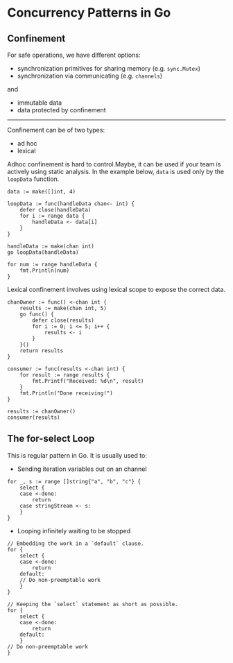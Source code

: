 
# Concurrency Patterns in Go #

## Confinement ##

For safe operations, we have different options:

- synchronization primitives for sharing memory (e.g. `sync.Mutex`)
- synchronization via communicating (e.g. `channels`)

and

- immutable data
- data protected by confinement

---

Confinement can be of two types:
- ad hoc
- lexical

Adhoc confinement is hard to control.Maybe, it can be used if your team is actively using static analysis. In the example below, `data` is used only by the `loopData` function. 

```
data := make([]int, 4)

loopData := func(handleData chan<- int) {
    defer close(handleData)
    for i := range data {
        handleData <- data[i]
    }
}

handleData := make(chan int)
go loopData(handleData)

for num := range handleData {
    fmt.Println(num)
}
```

Lexical confinement involves using lexical scope to expose the correct data.

```
chanOwner := func() <-chan int {
    results := make(chan int, 5)
    go func() {
        defer close(results)
        for i := 0; i <= 5; i++ {
            results <- i
        }
    }()
    return results
}

consumer := func(results <-chan int) {
    for result := range results {
        fmt.Printf("Received: %d\n", result)
    }
    fmt.Println("Done receiving!")
}

results := chanOwner()
consumer(results)
```

## The for-select Loop ##

This is regular pattern in Go. It is usually used to:

- Sending iteration variables out on an channel
```
for _, s := range []string{"a", "b", "c"} {
    select {
    case <-done:
        return
    case stringStream <- s:
    }
}
```
- Looping infinitely waiting to be stopped
```
// Embedding the work in a `default` clause.
for {
    select {
    case <-done:
        return
    default:
    // Do non-preemptable work
    }
}

// Keeping the `select` statement as short as possible.
for {
    select {
    case <-done:
        return
    default:
    }
// Do non-preemptable work
}
```